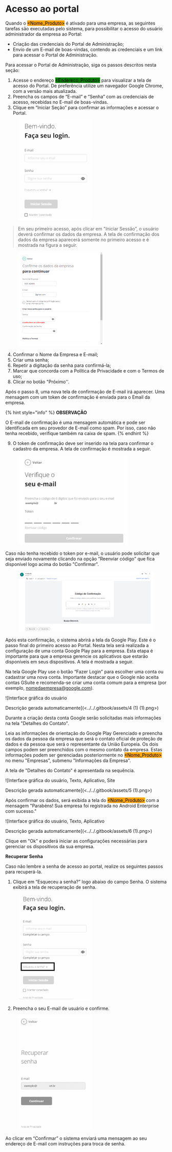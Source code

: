 # Acesso ao portal

Quando o <mark style="background-color:orange;">\<Nome\_Produto></mark> é ativado para uma empresa, as seguintes tarefas são executadas pelo sistema, para possibilitar o acesso do usuário administrador da empresa ao Portal:

* Criação das credenciais do Portal de Administração;
* Envio de um E-mail de boas-vindas, contendo as credenciais e um link para acessar o Portal de Administração.

Para acessar o Portal de Administração, siga os passos descritos nesta seção:

1. Acesse o endereço <mark style="background-color:green;">\<Endereco\_Produto></mark> para visualizar a tela de acesso do Portal. De preferência utilize um navegador Google Chrome, com a versão mais atualizada.
2. Preencha os campos de “E-mail” e “Senha” com as credenciais de acesso, recebidas no E-mail de boas-vindas.
3. Clique em “Iniciar Seção” para confirmar as informações e acessar o Portal.

<figure><img src="../../.gitbook/assets/image (1) (1) (1) (1) (1).png" alt="" width="229"><figcaption></figcaption></figure>

> Em seu primeiro acesso, após clicar em "Iniciar Sessão”, o usuário deverá confirmar os dados da empresa. A tela de confirmação dos dados da empresa aparecerá somente no primeiro acesso e é mostrada na figura a seguir.

<figure><img src="../../.gitbook/assets/image (2) (1) (1) (1) (1).png" alt="" width="266"><figcaption></figcaption></figure>

4. Confirmar o Nome da Empresa e E-mail;&#x20;
5. Criar uma senha;
6. Repetir a digitação da senha para confirmá-la;
7. Marcar que concorda com a Política de Privacidade e com o Termos de uso;
8. Clicar no botão "Próximo''.

Após o passo 8, uma nova tela de confirmação de E-mail irá aparecer. Uma mensagem com um token de confirmação é enviada para o Email da empresa.&#x20;

{% hint style="info" %}
**OBSERVAÇÃO**

O E-mail de confirmação é uma mensagem automática e pode ser identificada em seu provedor de E-mail como spam. Por isso, caso não tenha recebido, verifique também na caixa de spam.
{% endhint %}

9. O token de confirmação deve ser inserido na tela para confirmar o cadastro da empresa.  A tela de confirmação é mostrada a seguir.

<figure><img src="../../.gitbook/assets/image (3) (1) (1) (1).png" alt="" width="343"><figcaption></figcaption></figure>

Caso não tenha recebido o token por e-mail, o usuário pode solicitar que seja enviado novamente clicando na opção “Reenviar código" que fica disponível logo acima do botão "Confirmar".

<figure><img src="../../.gitbook/assets/image (4) (1) (1) (1).png" alt="" width="542"><figcaption></figcaption></figure>

Após esta confirmação, o sistema abrirá a tela da Google Play. Este é o passo final do primeiro acesso ao Portal. Nesta tela será realizada a configuração de uma conta Google Play para a empresa. Esta etapa é importante para que a empresa gerencie os aplicativos que estarão disponíveis em seus dispositivos. A tela é mostrada a seguir.

Na tela Google Play use o botão “Fazer Login" para escolher uma conta ou cadastrar uma nova conta. Importante destacar que o Google não aceita contas GSuite e recomenda-se criar uma conta comum para a empresa (por exemplo, [nomedaempresa@google.com](mailto:nomedaempresa@google.com)).&#x20;

![Interface gráfica do usuário

Descrição gerada automaticamente](<../../.gitbook/assets/4 (1) (1).png>)

Durante a criação desta conta Google serão solicitadas mais informações na tela "Detalhes do Contato". &#x20;

Leia as informações de orientação do Google Play Gerenciado e preencha os dados da pessoa da empresa que será o contato oficial de proteção de dados e da pessoa que será o representante da União Europeia.  Os dois campos podem ser preenchidos com o mesmo contato da empresa. Estas informações podem ser gerenciadas posteriormente no <mark style="background-color:orange;">\<Nome\_Produto></mark> no menu "Empresas", submenu "Informações da Empresa".

A tela de "Detalhes do Contato" é apresentada na sequência.&#x20;

![Interface gráfica do usuário, Texto, Aplicativo, Site

Descrição gerada automaticamente](<../../.gitbook/assets/5 (1).png>)

Após confirmar os dados, será exibida a tela do <mark style="background-color:orange;">\<Nome\_Produto></mark> com a mensagem "Parabéns! Sua empresa foi registrada no Android Enterprise com sucesso."&#x20;

![Interface gráfica do usuário, Texto, Aplicativo

Descrição gerada automaticamente](<../../.gitbook/assets/6 (1).png>)

Clique em "Ok" e poderá iniciar as configurações necessárias para gerenciar os dispositivos da sua empresa.

**Recuperar Senha**

Caso não lembre a senha de acesso ao portal, realize os seguintes passos para recuperá-la.

1. Clique em “Esqueceu a senha?” logo abaixo do campo Senha. O sistema exibirá a tela de recuperação de senha.

<figure><img src="../../.gitbook/assets/image (6) (1) (1).png" alt="" width="230"><figcaption></figcaption></figure>

2. Preencha o seu E-mail de usuário e confirme.

<figure><img src="../../.gitbook/assets/image (7) (1) (1).png" alt="" width="230"><figcaption></figcaption></figure>

Ao clicar em “Confirmar” o sistema enviará uma mensagem ao seu endereço de E-mail com instruções para troca de senha.&#x20;
